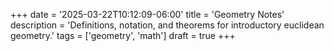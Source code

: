 +++
date = '2025-03-22T10:12:09-06:00'
title = 'Geometry Notes'
description = 'Definitions, notation, and theorems for introductory euclidean geometry.'
tags = ['geometry', 'math']
draft = true
+++

#
